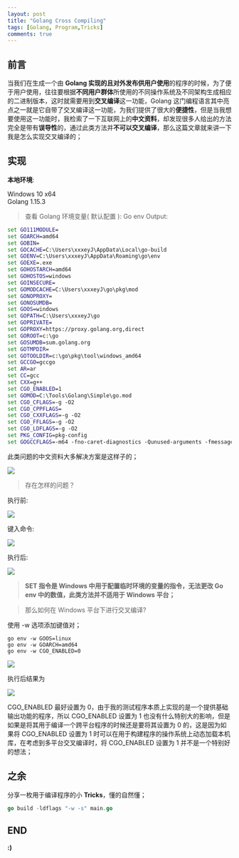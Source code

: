 ```yaml
---
layout: post
title: "Golang Cross Compiling"
tags: [Golang, Program,Tricks]
comments: true
---
```


## 前言

当我们在生成一个由 **Golang 实现的且对外发布供用户使用**的程序的时候，为了便于用户使用，往往要根据**不同用户群体**所使用的不同操作系统及不同架构生成相应的二进制版本，这时就需要用到**交叉编译**这一功能，Golang 这门编程语言其中亮点之一就是它自带了交叉编译这一功能，为我们提供了很大的**便捷性**，但是当我想要使用这一功能时，我检索了一下互联网上的**中文资料**，却发现很多人给出的方法完全是带有**误导性**的，通过此类方法并**不可以交叉编译**，那么这篇文章就来讲一下我是怎么实现交叉编译的；

## 实现

**本地环境**:

Windows 10 x64   
Golang 1.15.3

> 查看 Golang 环境变量( 默认配置 ):
> Go env
> Output:
```bat
set GO111MODULE=
set GOARCH=amd64
set GOBIN=
set GOCACHE=C:\Users\xxxeyJ\AppData\Local\go-build
set GOENV=C:\Users\xxxeyJ\AppData\Roaming\go\env
set GOEXE=.exe
set GOHOSTARCH=amd64
set GOHOSTOS=windows
set GOINSECURE=
set GOMODCACHE=C:\Users\xxxeyJ\go\pkg\mod
set GONOPROXY=
set GONOSUMDB=
set GOOS=windows
set GOPATH=C:\Users\xxxeyJ\go
set GOPRIVATE=
set GOPROXY=https://proxy.golang.org,direct
set GOROOT=c:\go
set GOSUMDB=sum.golang.org
set GOTMPDIR=
set GOTOOLDIR=c:\go\pkg\tool\windows_amd64
set GCCGO=gccgo
set AR=ar
set CC=gcc
set CXX=g++
set CGO_ENABLED=1
set GOMOD=C:\Tools\Golang\Simple\go.mod
set CGO_CFLAGS=-g -O2
set CGO_CPPFLAGS=
set CGO_CXXFLAGS=-g -O2
set CGO_FFLAGS=-g -O2
set CGO_LDFLAGS=-g -O2
set PKG_CONFIG=pkg-config
set GOGCCFLAGS=-m64 -fno-caret-diagnostics -Qunused-arguments -fmessage-length=0 -fdebug-prefix-map=C:\Users\XXXeyJ~1\AppData\Local\Temp\go-build777295706=/tmp/go-build -gno-record-gcc-switches
```

此类问题的中文资料大多解决方案是这样子的；

![](https://tricksongs.com/images/Golang_Cross_Compiling/Net.PNG)

> 存在怎样的问题？

执行前:

![](https://tricksongs.com/images/Golang_Cross_Compiling/up.PNG)

键入命令:

![](https://tricksongs.com/images/Golang_Cross_Compiling/ZH.PNG)

执行后:

![](https://tricksongs.com/images/Golang_Cross_Compiling/down.PNG)


> **SET 指令是 Windows 中用于配置临时环境的变量的指令，无法更改 Go env 中的数值，此类方法并不适用于 Windows 平台；**

> 那么如何在 Windows 平台下进行交叉编译?

使用 -w 选项添加键值对；

```BAT
go env -w GOOS=linux
go env -w GOARCH=amd64
go env -w CGO_ENABLED=0
```

![](https://tricksongs.com/images/Golang_Cross_Compiling/WWW.PNG)

执行后结果为

![](https://tricksongs.com/images/Golang_Cross_Compiling/GOOS.PNG)

CGO_ENABLED 最好设置为 0，由于我的测试程序本质上实现的是一个提供基础输出功能的程序，所以 CGO_ENABLED 设置为 1 也没有什么特别大的影响，但是如果是将其用于编译一个跨平台程序的时候还是要将其设置为 0 的，这是因为如果将 CGO_ENABLED 设置为 1 时可以在用于构建程序的操作系统上动态加载本机库，在考虑到多平台交叉编译时，将 CGO_ENABLED 设置为 1 并不是一个特别好的想法；

## 之余

分享一枚用于编译程序的小 **Tricks**，懂的自然懂；

```Go
go build -ldflags "-w -s" main.go
```

## END
**:)**

